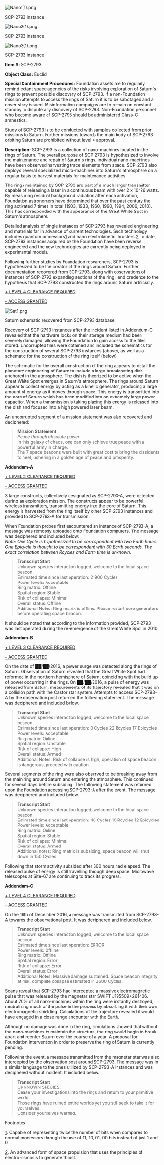 ![Nano1(1).png](http://scp-wiki.wdfiles.com/local--files/scp-2793/Nano1(1).png)

SCP-2793 instance

![Nano2(1).png](http://scp-wiki.wdfiles.com/local--files/scp-2793/Nano2(1).png)

SCP-2793 instance

![Nano3(1).png](http://scp-wiki.wdfiles.com/local--files/scp-2793/Nano3(1).png)

SCP-2793 instance

**Item #:** SCP-2793

**Object Class:** Euclid

**Special Containment Procedures:** Foundation assets are to regularly remind extant space agencies of the risks involving exploration of Saturn's rings to prevent possible discovery of SCP-2793. If a non-Foundation mission attempts to access the rings of Saturn it is to be sabotaged and a cover story issued. Misinformation campaigns are to remain on constant standby to dispute any discovery of SCP-2793. Non-Foundation personnel who become aware of SCP-2793 should be administered Class-C amnestics.

Study of SCP-2793 is to be conducted with samples collected from prior missions to Saturn. Further missions towards the main body of SCP-2793 orbiting Saturn are prohibited without level 4 approval.

**Description:** SCP-2793 is a collection of nano-machines located in the rings of Saturn. The overall purpose of SCP-2793 is hypothesized to involve the maintenance and repair of Saturn's rings. Individual nano-machines have been observed harvesting trace elements from space. SCP-2793 also deploys several specialized micro-machines into Saturn's atmosphere on a regular basis to harvest materials for maintenance activities.

The rings maintained by SCP-2793 are part of a much larger transmitter capable of releasing a laser in a continuous beam with over 2 x 10^26 watts. By measuring residual background radiation after each activation, Foundation astronomers have determined that over the past century the ring activated 7 times in total (1903, 1933, 1960, 1990, 1994, 2006, 2010). This has corresponded with the appearance of the Great White Spot in Saturn's atmosphere.

Detailed analysis of single instances of SCP-2793 has revealed engineering and materials far in advance of current technologies. Such technology includes quantum processors[1](javascript:;) and nano electrokinetic thrusters.[2](javascript:;) To date, SCP-2793 instances acquired by the Foundation have been reverse engineered and the new technologies are currently being deployed in experimental models.

Following further studies by Foundation researchers, SCP-2793 is hypothesized to be the creator of the rings around Saturn. Further documentation recovered from SCP-2793, along with observations of instances of SCP-2793 expanding sections of the ring, lend credence to the hypothesis that SCP-2793 constructed the rings around Saturn artificially.

[+ LEVEL 4 CLEARANCE REQUIRED](javascript:;)

[\- ACCESS GRANTED](javascript:;)

![Sat1.png](http://scp-wiki.wdfiles.com/local--files/scp-2793/Sat1.png)

Saturn schematic recovered from SCP-2793 database

Recovery of SCP-2793 instances after the incident listed in Addendum-C revealed that the hardware locks on their storage medium had been severely damaged, allowing the Foundation to gain access to the files stored. Uncorrupted files were obtained and included the schematics for the construction of several SCP-2793 instances (above), as well as a schematic for the construction of the ring itself (below).

The schematic for the overall construction of the ring appears to detail the planetary engineering of Saturn to include a large broadcasting dish anchored in the atmosphere. The dish is theorized to be active when the Great White Spot emerges in Saturn's atmosphere. The rings around Saturn appear to collect energy by acting as a kinetic generator, producing a large amount of energy as it moves through space. This energy is transmitted into the core of Saturn which has been modified into an extremely large power capacitor. When a transmission is taking placing this energy is released into the dish and focused into a high powered laser beam.

An uncorrupted segment of a mission statement was also recovered and deciphered:

> **Mission Statement**  
> _Peace through absolute power_  
> In this galaxy of chaos, one can only achieve true peace with a powerful army in charge.  
> The 7 space beacons were built with great cost to bring the dissidents to heel, ushering in a golden age of peace and prosperity.

  
**Addendum-A**

[+ LEVEL 2 CLEARANCE REQUIRED](javascript:;)

[\- ACCESS GRANTED](javascript:;)

3 large constructs, collectively designated as SCP-2793-A, were detected during an exploration mission. The constructs appear to be powerful wireless transmitters, transmitting energy into the core of Saturn. This energy is harvested from the ring itself by other SCP-2793 instances and provided to SCP-2793-A for transmission.

When Foundation probes first encountered an instance of SCP-2793-A, a message was remotely uploaded onto Foundation computers. The message was deciphered and included below:  
_Note: One Cycle is hypothesized to be correspondent with two Earth hours. One Epicycle is thought to be correspondent with 30 Earth seconds. The exact correlation between Rcycles and Earth time is unknown._

> **Transcript Start**  
> Unknown species interaction logged, welcome to the local space beacon.  
> Estimated time since last operation: 21900 Cycles  
> Power levels: Acceptable  
> Ring matrix: Offline  
> Spatial region: Stable  
> Risk of collapse: Minimal  
> Overall status: Offline  
> Additional Notes: Ring matrix is offline. Please restart core generators before operating space beacon.

It should be noted that according to the information provided, SCP-2793 was last operated during the re-emergence of the Great White Spot in 2010.

  
**Addendum-B**

[+ LEVEL 3 CLEARANCE REQUIRED](javascript:;)

[\- ACCESS GRANTED](javascript:;)

On the date of ██/██/2016, a power surge was detected along the rings of Saturn. Observation of Saturn revealed that the Great White Spot had reformed in the northern hemisphere of Saturn, coinciding with the build up of power occurring in the rings. On ██/██/2016, a pulse of energy was released from Saturn, measurements of its trajectory revealed that it was on a collision path with the Castor star system. Attempts to access SCP-2793-A by the observation post returned the following statement. The message was deciphered and included below.

> **Transcript Start**  
> Unknown species interaction logged, welcome to the local space beacon.  
> Estimated time since last operation: 0 Cycles 22 Rcycles 17 Epicycles  
> Power levels: Acceptable  
> Ring matrix: Online  
> Spatial region: Unstable  
> Risk of collapse: High  
> Overall status: Armed  
> Additional Notes: Risk of collapse is high, operation of space beacon is dangerous, proceed with caution.

Several segments of the ring were also observed to be breaking away from the main ring around Saturn and entering the atmosphere. This continued for several days before subsiding. The following statement was returned upon the Foundation accessing SCP-2793-A after the event. The message was deciphered and included below.

> **Transcript Start**  
> Unknown species interaction logged, welcome to the local space beacon.  
> Estimated time since last operation: 40 Cycles 10 Rcycles 12 Epicycles  
> Power levels: Acceptable  
> Ring matrix: Online  
> Spatial region: Stable  
> Risk of collapse: Minimal  
> Overall status: Armed  
> Additional notes: Ring matrix is subsiding, space beacon will shut down in 150 Cycles.

Following that storm activity subsided after 300 hours had elapsed. The released pulse of energy is still travelling through deep space. Microwave telescopes at Site-67 are continuing to track its progress.

  
**Addendum-C**

[+ LEVEL 4 CLEARANCE REQUIRED](javascript:;)

[\- ACCESS GRANTED](javascript:;)

On the 16th of December 2016, a message was transmitted from SCP-2793-A towards the observational post. It was deciphered and included below.

> **Transcript Start**  
> Unknown species interaction logged, welcome to the local space beacon.  
> Estimated time since last operation: ERROR  
> Power levels: Offline  
> Ring matrix: Offline  
> Spatial region: Error  
> Risk of collapse: Error  
> Overall status: Error  
> Additional Notes: Massive damage sustained. Space beacon integrity at risk, complete collapse estimated in 3600 Cycles.

Scans reveal that SCP-2793 had intercepted a massive electromagnetic pulse that was released by the magnetar star SWIFT J195509+261406. About 70% of all nano-machines within the ring were instantly destroyed, neutralizing much of the pulse in the process by absorbing it with their own electromagnetic shielding. Calculations of the trajectory revealed it would have engaged in a close range encounter with the Earth.

Although no damage was done to the ring, simulations showed that without the nano-machines to maintain the structure, the ring would begin to break apart and reenter Saturn over the course of a year. A proposal for Foundation intervention in order to preserve the ring of Saturn is currently pending.

Following the event, a message transmitted from the magnetar star was also intercepted by the observation post around SCP-2793. The message was in a similar language to the ones utilized by SCP-2793-A instances and was deciphered without incident. It included below.

> **Transcript Start**  
> UNKNOWN SPECIES.  
> Cease your investigations into the rings and return to your primitive world.  
> Those rings have ruined entire worlds yet you still seek to take it for yourselves.  
> Consider yourselves warned.

Footnotes

[1](javascript:;). Capable of representing twice the number of bits when compared to normal processors through the use of 11, 10, 01, 00 bits instead of just 1 and 0

[2](javascript:;). An advanced form of space propulsion that uses the principles of electro-osmosis to generate thrust.